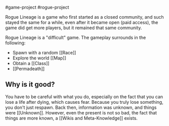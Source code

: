 #game-project #rogue-project 

Rogue Lineage is a game who first started as a closed community, and such stayed the same for a while, even after it became open (paid access), the game did get more players, but it remained that same community. 

Rogue Lineage is a "difficult" game. The gameplay surrounds in the following:
* Spawn with a random [[Race]]
* Explore the world [[Map]]
* Obtain a [[Class]]
*  [[Permadeath]]

## Why is it good?

You have to be careful with what you do, especially on the fact that you can lose a life after dying, which causes fear. Because you truly lose something, you don't just respawn.
Back then, information was unknown, and things were [[Unknown]].
However, even the present is not so bad, the fact that things are more known, a  [[Wikis and Meta-Knowledge]] exists.